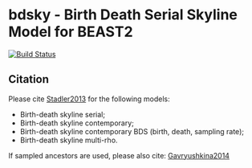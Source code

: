 # bdsky - Birth Death Serial Skyline Model for BEAST2

[![Build Status](https://travis-ci.org/BEAST2-Dev/bdsky.svg?branch=master)](https://travis-ci.org/BEAST2-Dev/bdsky)

## Citation

Please cite [Stadler2013](http://www.pnas.org/content/110/1/228.full) for the following models: 

- Birth-death skyline serial; 	
- Birth-death skyline contemporary;
- Birth-death skyline contemporary BDS (birth, death, sampling rate);
- Birth-death skyline multi-rho.

If sampled ancestors are used, please also cite: 
[Gavryushkina2014](https://doi.org/10.1371/journal.pcbi.1003919) 
